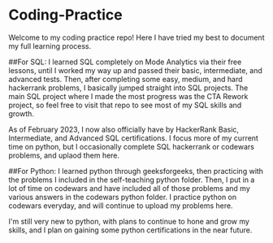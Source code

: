 # Coding-Practice
Welcome to my coding practice repo! Here I have tried my best to document my full learning process. 

##For SQL: 
I learned SQL completely on Mode Analytics via their free lessons, until I worked my way up and passed their basic, intermediate, and advanced tests.
Then, after completing some easy, medium, and hard hackerrank problems, I basically jumped straight into SQL projects. The main SQL project where I made the most
progress was the CTA Rework project, so feel free to visit that repo to see most of my SQL skills and growth. 

As of February 2023, I now also officially have by HackerRank Basic, Intermediate, and Advanced SQL certifications. I focus more of my current time on python, but
I occasionally complete SQL hackerrank or codewars problems, and uplaod them here. 

##For Python:
I learned python through geeksforgeeks, then practicing with the problems I included in the self-teaching python folder. Then, I put in a lot of time on codewars
and have included all of those problems and my various answers in the codewars python folder. I practice python on codewars everyday, and will continue to upload
my problems here. 

I'm still very new to python, with plans to continue to hone and grow my skills, and I plan on gaining some python certifications in the near future.
